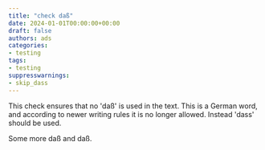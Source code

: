 ```yaml
---
title: "check daß"
date: 2024-01-01T00:00:00+00:00
draft: false
authors: ads
categories:
- testing
tags:
- testing
suppresswarnings:
- skip_dass
---
```


This check ensures that no 'daß' is used in the text.
This is a German word, and according to newer writing rules it is no longer allowed.
Instead 'dass' should be used.

Some more daß and daß.
